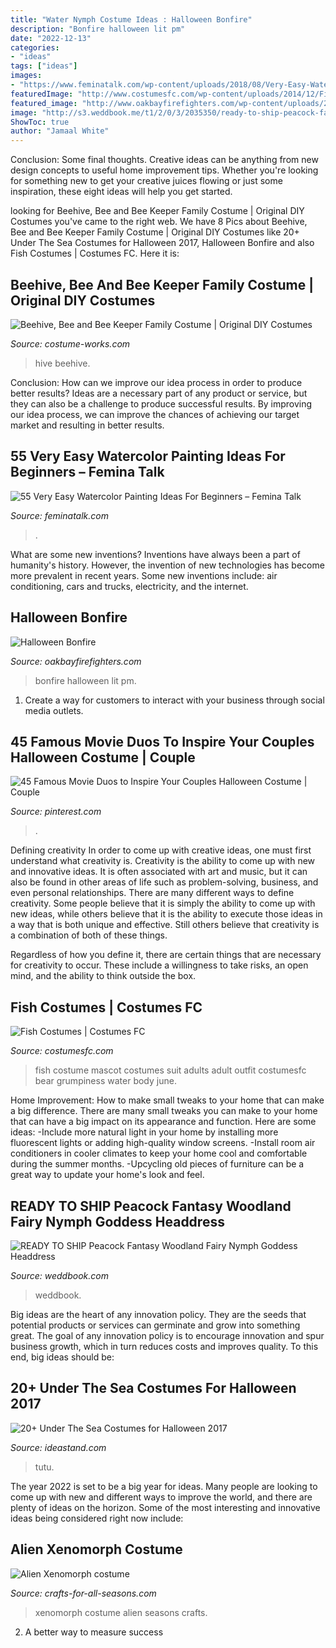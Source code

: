 ```yaml
---
title: "Water Nymph Costume Ideas : Halloween Bonfire"
description: "Bonfire halloween lit pm"
date: "2022-12-13"
categories:
- "ideas"
tags: ["ideas"]
images:
- "https://www.feminatalk.com/wp-content/uploads/2018/08/Very-Easy-Watercolor-Painting-Ideas-for-beginners00002.jpg"
featuredImage: "http://www.costumesfc.com/wp-content/uploads/2014/12/Fish-Costume.jpg"
featured_image: "http://www.oakbayfirefighters.com/wp-content/uploads/2012/02/DSC04993-e1330463849774.jpg"
image: "http://s3.weddbook.me/t1/2/0/3/2035350/ready-to-ship-peacock-fantasy-woodland-fairy-nymph-goddess-headdress-headpiece-gaga-steampunk-burlesque-costume.jpg"
ShowToc: true
author: "Jamaal White"
---
```



Conclusion: Some final thoughts.
Creative ideas can be anything from new design concepts to useful home improvement tips. Whether you're looking for something new to get your creative juices flowing or just some inspiration, these eight ideas will help you get started.

	

		
looking for Beehive, Bee and Bee Keeper Family Costume | Original DIY Costumes you've came to the right web. We have 8 Pics about Beehive, Bee and Bee Keeper Family Costume | Original DIY Costumes like 20+ Under The Sea Costumes for Halloween 2017, Halloween Bonfire and also Fish Costumes | Costumes FC. Here it is:
		
    
## Beehive, Bee And Bee Keeper Family Costume | Original DIY Costumes

<img loading=lazy src="https://photos.costume-works.com/full/beehive_bee_and_bee_keeper3.jpg" onerror="this.onerror=null;this.src='https://tse2.mm.bing.net/th?id=OIP.NouLR56Nw55osSs2xthtRQHaJ3&amp;pid=15.1';" alt="Beehive, Bee and Bee Keeper Family Costume | Original DIY Costumes">

_Source: costume-works.com_

>hive beehive. 

	

Conclusion: How can we improve our idea process in order to produce better results?
Ideas are a necessary part of any product or service, but they can also be a challenge to produce successful results. By improving our idea process, we can improve the chances of achieving our target market and resulting in better results.

    
## 55 Very Easy Watercolor Painting Ideas For Beginners – Femina Talk

<img loading=lazy src="https://www.feminatalk.com/wp-content/uploads/2018/08/Very-Easy-Watercolor-Painting-Ideas-for-beginners00002.jpg" onerror="this.onerror=null;this.src='https://tse4.mm.bing.net/th?id=OIP.ohjgvPs_VJfWpOy9Ot9rdAHaLH&amp;pid=15.1';" alt="55 Very Easy Watercolor Painting Ideas For Beginners – Femina Talk">

_Source: feminatalk.com_

>. 

	

What are some new inventions?
Inventions have always been a part of humanity's history. However, the invention of new technologies has become more prevalent in recent years. Some new inventions include: air conditioning, cars and trucks, electricity, and the internet.

    
## Halloween Bonfire

<img loading=lazy src="http://www.oakbayfirefighters.com/wp-content/uploads/2012/02/DSC04993-e1330463849774.jpg" onerror="this.onerror=null;this.src='https://tse4.mm.bing.net/th?id=OIP.xe_V3YHB2dxJdpokMWGpvgHaE7&amp;pid=15.1';" alt="Halloween Bonfire">

_Source: oakbayfirefighters.com_

>bonfire halloween lit pm. 

	

1. Create a way for customers to interact with your business through social media outlets.

    
## 45 Famous Movie Duos To Inspire Your Couples Halloween Costume | Couple

<img loading=lazy src="https://i.pinimg.com/736x/f0/99/9f/f0999fd0cb3d61cd4dbd63fbde89cd20.jpg" onerror="this.onerror=null;this.src='https://tse4.mm.bing.net/th?id=OIP.j7U3-OHfVBQwDWFrDBlaKwHaHa&amp;pid=15.1';" alt="45 Famous Movie Duos to Inspire Your Couples Halloween Costume | Couple">

_Source: pinterest.com_

>. 

	

Defining creativity
In order to come up with creative ideas, one must first understand what creativity is. Creativity is the ability to come up with new and innovative ideas. It is often associated with art and music, but it can also be found in other areas of life such as problem-solving, business, and even personal relationships.
There are many different ways to define creativity. Some people believe that it is simply the ability to come up with new ideas, while others believe that it is the ability to execute those ideas in a way that is both unique and effective. Still others believe that creativity is a combination of both of these things.

Regardless of how you define it, there are certain things that are necessary for creativity to occur. These include a willingness to take risks, an open mind, and the ability to think outside the box.

    
## Fish Costumes | Costumes FC

<img loading=lazy src="http://www.costumesfc.com/wp-content/uploads/2014/12/Fish-Costume.jpg" onerror="this.onerror=null;this.src='https://tse4.mm.bing.net/th?id=OIP.eXptubpBvnr5rzY7Hpu0BAHaL0&amp;pid=15.1';" alt="Fish Costumes | Costumes FC">

_Source: costumesfc.com_

>fish costume mascot costumes suit adults adult outfit costumesfc bear grumpiness water body june. 

	

Home Improvement: How to make small tweaks to your home that can make a big difference.
There are many small tweaks you can make to your home that can have a big impact on its appearance and function. Here are some ideas: 
-Include more natural light in your home by installing more fluorescent lights or adding high-quality window screens. 
-Install room air conditioners in cooler climates to keep your home cool and comfortable during the summer months. 
-Upcycling old pieces of furniture can be a great way to update your home's look and feel.

    
## READY TO SHIP Peacock Fantasy Woodland Fairy Nymph Goddess Headdress

<img loading=lazy src="http://s3.weddbook.me/t1/2/0/3/2035350/ready-to-ship-peacock-fantasy-woodland-fairy-nymph-goddess-headdress-headpiece-gaga-steampunk-burlesque-costume.jpg" onerror="this.onerror=null;this.src='https://tse2.mm.bing.net/th?id=OIP.ufcy49MyTnS1csTF9C_OjAHaLG&amp;pid=15.1';" alt="READY TO SHIP Peacock Fantasy Woodland Fairy Nymph Goddess Headdress">

_Source: weddbook.com_

>weddbook. 

	

Big ideas are the heart of any innovation policy. They are the seeds that potential products or services can germinate and grow into something great. The goal of any innovation policy is to encourage innovation and spur business growth, which in turn reduces costs and improves quality. To this end, big ideas should be: 

    
## 20+ Under The Sea Costumes For Halloween 2017

<img loading=lazy src="http://ideastand.com/wp-content/uploads/2017/09/sea-costume-diy/22-under-the-sea-costumes-costume-diy.jpg" onerror="this.onerror=null;this.src='https://tse3.mm.bing.net/th?id=OIP.yuqcy6Ficq6vdmAmuNWW_QHaKb&amp;pid=15.1';" alt="20+ Under The Sea Costumes for Halloween 2017">

_Source: ideastand.com_

>tutu. 

	

The year 2022 is set to be a big year for ideas. Many people are looking to come up with new and different ways to improve the world, and there are plenty of ideas on the horizon. Some of the most interesting and innovative ideas being considered right now include: 

    
## Alien Xenomorph Costume

<img loading=lazy src="https://www.crafts-for-all-seasons.com/images/alien-xenomorph-costume-21681460.jpg" onerror="this.onerror=null;this.src='https://tse1.mm.bing.net/th?id=OIP.iCzq3_KeHlXodd1aG2ZfgQHaOL&amp;pid=15.1';" alt="Alien Xenomorph costume">

_Source: crafts-for-all-seasons.com_

>xenomorph costume alien seasons crafts. 

	

2. A better way to measure success

